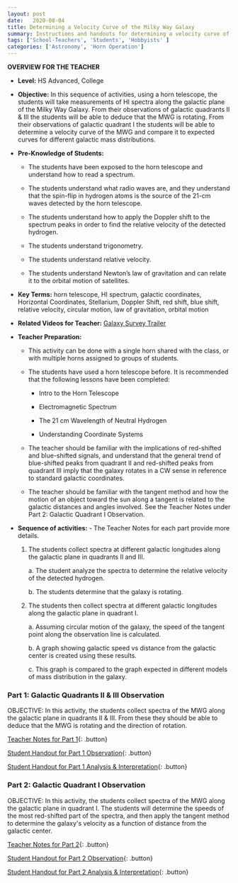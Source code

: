 ```yaml
---
layout: post
date:   2020-08-04
title: Determining a Velocity Curve of the Milky Way Galaxy
summary: Instructions and handouts for determining a velocity curve of the MWG
tags: ['School-Teachers', 'Students', 'Hobbyists' ]
categories: ['Astronomy', 'Horn Operation'] 
---
```


**OVERVIEW FOR THE TEACHER**

- **Level:** HS Advanced, College

- **Objective:**  In this sequence of activities, using a horn telescope, the students will take measurements of HI spectra along the galactic plane of the Milky Way Galaxy. From their observations of galactic quadrants II & III the students will be able to deduce that the MWG is rotating. From their observations of galactic quadrant I the students will be able to determine a velocity curve of the MWG and compare it to expected curves for different galactic mass distributions.


- **Pre-Knowledge of Students:** 

    + The students have been exposed to the horn telescope and understand how to read a spectrum. 
    
    + The students understand what radio waves are, and they understand that the spin-flip in hydrogen atoms is the source of the 21-cm waves detected by the horn telescope. 

    + The students understand how to apply the Doppler shift to the spectrum peaks in order to find the relative velocity of the detected hydrogen.

    + The students understand trigonometry.

    + The students understand relative velocity.

    + The students understand Newton’s law of gravitation and can relate it to the orbital motion of satellites.

- **Key Terms:**  horn telescope, HI spectrum, galactic coordinates, Horizontal Coordinates, Stellarium, Doppler Shift, red shift, blue shift, relative velocity, circular motion, law of gravitation, orbital motion

- **Related Videos for Teacher:** [Galaxy Survey Trailer](https://youtu.be/tDCPp8RIM4g)

- **Teacher Preparation:**  
    + This activity can be done with a single horn shared with the class, or with multiple horns assigned to groups of students.
    
    + The students have used a horn telescope before. It is recommended that the following lessons have been completed:
        - Intro to the Horn Telescope
        
        - Electromagnetic Spectrum
        
        - The 21 cm Wavelength of Neutral Hydrogen
        
        - Understanding Coordinate Systems 
        
    + The teacher should be familiar with the implications of red-shifted and blue-shifted signals, and understand that the general trend of blue-shifted peaks from quadrant II and red-shifted peaks from quadrant III imply that the galaxy rotates in a CW sense in reference to standard galactic coordinates.

    + The teacher should be familiar with the tangent method and how the motion of an object toward the sun along a tangent is related to the galactic distances and angles involved. See the Teacher Notes under Part 2: Galactic Quadrant I Observation.

- **Sequence of activities:** - The Teacher Notes for each part provide more details.

    1. The students collect spectra at different galactic longitudes along the galactic plane in quadrants II and III.
    
          a. The student analyze the spectra to determine the relative velocity of the detected hydrogen.
    
          b. The students determine that the galaxy is rotating.
    
    2. The students then collect spectra at different galactic longitudes along the galactic plane in quadrant I.

          a. Assuming circular motion of the galaxy, the speed of the tangent point along the observation line is calculated.
    
          b. A graph showing galactic speed vs distance from the galactic center is created using these results.
           
          c. This graph is compared to the graph expected in different models of mass distribution in the galaxy.


### Part 1: Galactic Quadrants II & III Observation

OBJECTIVE: In this activity, the students collect spectra of the MWG along the galactic plane in quadrants II & III. From these they should be able to deduce that the MWG is rotating and the direction of rotation.

[Teacher Notes for Part 1](https://docs.google.com/document/d/1h9is9YnnfDidLnlvs-DnXlyzXIjT0EhrLDdnONAByHg/edit?usp=sharing){: .button}

[Student Handout for Part 1 Observation](https://docs.google.com/document/d/1jcMV-8X8Cd7rryGCsednTlc0fFRrgvAGkFyJUQAGJh8/edit?usp=sharing){: .button}

[Student Handout for Part 1 Analysis & Interpretation](https://docs.google.com/document/d/1aVUFzAvC14gPeV6RSYumYPlkclgILeoaI5LpUZNSV5U/edit?usp=sharing){: .button}


### Part 2: Galactic Quadrant I Observation

OBJECTIVE: In this activity, the students collect spectra of the MWG along the galactic plane in quadrant I. The students will determine the speeds of the most red-shifted part of the spectra, and then apply the tangent method to determine the galaxy's velocity as a function of distance from the galactic center.

[Teacher Notes for Part 2](https://docs.google.com/document/d/1BSLoZjrFtA2qEoVzgvXjHdufQFRWmxtQWSAl8k1yJu8/edit?usp=sharing){: .button}

[Student Handout for Part 2 Observation](https://docs.google.com/document/d/1V4wUx8VtX358x-gIWdH9FaYi3579bz_Unl38_ShrbKE/edit?usp=sharing){: .button}

[Student Handout for Part 2 Analysis & Interpretation](https://docs.google.com/document/d/1J9w1DH5fQW24XDvesYTzsR943Px_13uTZQQS5qi6rxg/edit?usp=sharing){: .button}


